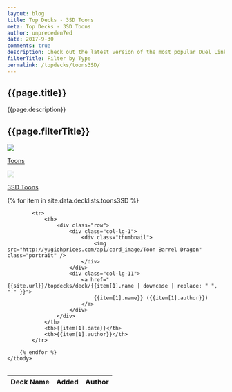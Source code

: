 ```yaml
---
layout: blog
title: Top Decks - 3SD Toons
meta: Top Decks - 3SD Toons
author: unpreceden7ed
date: 2017-9-30
comments: true
description: Check out the latest version of the most popular Duel Links decklists.
filterTitle: Filter by Type    
permalink: /topdecks/toons3SD/
---
```


## {{page.title}}

<p class="text-muted"> {{page.description}} </p>

## {{page.filterTitle}}

<div class="row" id="filterTypeRow">
    <div class="col-lg-1">
        <a href="{{sire.url}}/topdecks/toons/">
            <div class="thumbnail">
                <img src="http://yugiohprices.com/api/card_image/Toon Summoned Skull" class="portrait"/>  
            </div>
            <p>Toons</p> 
        </a>   
    </div>
    <div class="col-lg-1">
        <a href="{{sire.url}}/topdecks/">
            <div class="thumbnail" style="opacity: 0.25;">
                <img src="http://yugiohprices.com/api/card_image/Toon Barrel Dragon" class="portrait"/>  
            </div>
            <p>3SD Toons</p> 
        </a>
    </div>
    <div class="col-lg-10"></div>
</div>

<table class="table" style="margin-top: 2rem;" id="topDeckTable">
    <thead>
        <tr>
            <th>Deck Name</th>
            <th>Added</th>
            <th>Author</th>
        </tr>
    </thead>
    <tbody>
        {% for item in site.data.decklists.toons3SD %}

            <tr>
                <th>
                    <div class="row">
                        <div class="col-lg-1">
                            <div class="thumbnail">
                                <img src="http://yugiohprices.com/api/card_image/Toon Barrel Dragon" class="portrait" />  
                            </div>
                        </div>
                        <div class="col-lg-11">
                            <a href="{{site.url}}/topdecks/deck/{{item[1].name | downcase | replace: " ", "-" }}">
                                {{item[1].name}} ({{item[1].author}})
                            </a>    
                        </div>
                    </div>
                </th>
                <th>{{item[1].date}}</th>
                <th>{{item[1].author}}</th>
            </tr>

        {% endfor %}
    </tbody>
</table>